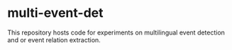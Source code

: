 # multi-event-det

This repository hosts code for experiments on multilingual event detection and or event relation extraction. 
